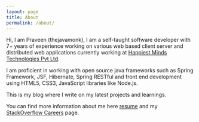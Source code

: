 ```yaml
---
layout: page
title: About
permalink: /about/
---
```


Hi, I am Praveen (thejavamonk), I am a self-taught software developer with 7+ years of experience working on various web based client server and distributed web applications currently working at [Happiest Minds Technologies Pvt Ltd](http://www.happiestminds.com/).

I am proficient in working with open source java frameworks such as Spring Framework, JSF, Hibernate, Spring RESTful and front end development using HTML5, CSS3, JavaScript libraries like Node.js.

This is my blog where I write on my latest projects and learnings.

You can find more information about me here [resume](https://github.com/thejavamonk/thejavamonk.github.io/raw/master/resources/PraveenKumar.pdf) and my [StackOverflow Careers](http://stackoverflow.com/cv/praveen-kumar-186552) page.
